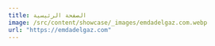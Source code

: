 ```yaml
---
title: الصفحة الرئيسية
image: /src/content/showcase/_images/emdadelgaz.com.webp
url: "https://emdadelgaz.com"
---
```

